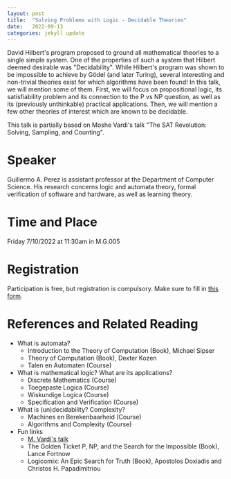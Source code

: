 ```yaml
---
layout: post
title:  "Solving Problems with Logic - Decidable Theories"
date:   2022-09-13
categories: jekyll update
---
```


David Hilbert's program proposed to ground all mathematical theories to a
single simple system. One of the properties of such a system that Hilbert
deemed desirable was "Decidability". While Hilbert's program was shown to be
impossible to achieve by Gödel (and later Turing), several interesting and
non-trivial theories exist for which algorithms have been found! In this talk,
we will mention some of them. First, we will focus on propositional logic, its
satisfiability problem and its connection to the P vs NP question, as well as
its (previously unthinkable) practical applications. Then, we will mention a
few other theories of interest which are known to be decidable.

This talk is partially based on Moshe Vardi's talk "The SAT Revolution:
Solving, Sampling, and Counting".

# Speaker
Guillermo A. Perez is assistant professor at the Department of Computer
Science. His research concerns logic and automata theory, formal verification
of software and hardware, as well as learning theory.

# Time and Place
Friday 7/10/2022 at 11:30am in M.G.005

# Registration
Participation is free, but registration is compulsory.
Make sure to fill in [this form](https://forms.gle/5UwjsWNHsmvr65Hs6).

# References and Related Reading
* What is automata?
  * Introduction to the Theory of Computation (Book), Michael Sipser
  * Theory of Computation (Book), Dexter Kozen
  * Talen en Automaten (Course)
* What is mathematical logic? What are its applications?
  * Discrete Mathematics (Course)
  * Toegepaste Logica (Course)
  * Wiskundige Logica (Course)
  * Specification and Verification (Course)
* What is (un)decidability? Complexity?
  * Machines en Berekenbaarheid (Course)
  * Algorithms and Complexity (Course)
* Fun links
  * [M. Vardi's talk](https://slideslive.com/38894537/the-sat-revolution-solving-sampling-and-counting)
  * The Golden Ticket P, NP, and the Search for the Impossible (Book), Lance
    Fortnow
  * Logicomix: An Epic Search for Truth (Book), Apostolos Doxiadis and
    Christos H. Papadimitriou
